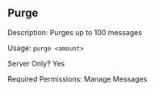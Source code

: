 ## Purge

Description: Purges up to 100 messages

Usage: `purge <amount>`

Server Only? Yes

Required Permissions: Manage Messages